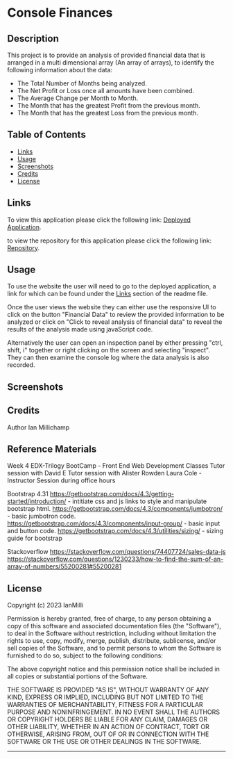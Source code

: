 # Console Finances


## Description 

This project is to provide an analysis of provided financial data that is arranged in a multi dimensional array (An array of arrays), to identify the following information about the data:

* The Total Number of Months being analyzed.
* The Net Profit or Loss once all amounts have been combined.
* The Average Change per Month to Month.
* The Month that has the greatest Profit from the previous month.
* The Month that has the greatest Loss from the previous month.


## Table of Contents 


* [Links](#links)
* [Usage](#usage)
* [Screenshots](#screenshots)
* [Credits](#credits)
* [License](#license)


## Links

To view this application please click the following link: [Deployed Application](https://ianmilli.github.io/Financial-Data-Analysis/).

to view the repository for this application please click the following link: [Repository](https://github.com/IanMilli/Financial-Data-Analysis).
## Usage 

To use the website the user will need to go to the deployed application, a link for which can be found under the [Links](#links) section of the readme file.

Once the user views the website they can either use the responsive UI to click on the button "Financial Data" to review the provided information to be analyzed or click on "Click to reveal analysis of financial data" to reveal the results of the analysis made using javaScript code.

Alternatively the user can open an inspection panel by either pressing "ctrl, shift, i" together or right clicking on the screen and selecting "inspect". They can then examine the console log where the data analysis is also recorded.

## Screenshots


    
    
## Credits



Author Ian Millichamp

## Reference Materials

Week 4 EDX-Trilogy BootCamp - Front End Web Development Classes 
Tutor session with David E
Tutor session with Alister Rowden
Laura Cole - Instructor Session during office hours

Bootstrap 4.31
https://getbootstrap.com/docs/4.3/getting-started/introduction/ - intitiate css and js links to style and manipulate bootstrap html.
https://getbootstrap.com/docs/4.3/components/jumbotron/ - basic jumbotron code.
https://getbootstrap.com/docs/4.3/components/input-group/ - basic input and button code.
https://getbootstrap.com/docs/4.3/utilities/sizing/ - sizing guide for bootstrap

Stackoverflow
https://stackoverflow.com/questions/74407724/sales-data-js
https://stackoverflow.com/questions/1230233/how-to-find-the-sum-of-an-array-of-numbers/55200281#55200281

## License

Copyright (c) 2023 IanMilli

Permission is hereby granted, free of charge, to any person obtaining a copy
of this software and associated documentation files (the "Software"), to deal
in the Software without restriction, including without limitation the rights
to use, copy, modify, merge, publish, distribute, sublicense, and/or sell
copies of the Software, and to permit persons to whom the Software is
furnished to do so, subject to the following conditions:

The above copyright notice and this permission notice shall be included in all
copies or substantial portions of the Software.

THE SOFTWARE IS PROVIDED "AS IS", WITHOUT WARRANTY OF ANY KIND, EXPRESS OR
IMPLIED, INCLUDING BUT NOT LIMITED TO THE WARRANTIES OF MERCHANTABILITY,
FITNESS FOR A PARTICULAR PURPOSE AND NONINFRINGEMENT. IN NO EVENT SHALL THE
AUTHORS OR COPYRIGHT HOLDERS BE LIABLE FOR ANY CLAIM, DAMAGES OR OTHER
LIABILITY, WHETHER IN AN ACTION OF CONTRACT, TORT OR OTHERWISE, ARISING FROM,
OUT OF OR IN CONNECTION WITH THE SOFTWARE OR THE USE OR OTHER DEALINGS IN THE
SOFTWARE.

---
